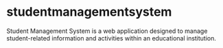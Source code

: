 # studentmanagementsystem
Student Management System is a web application designed to manage student-related information and activities within an educational institution.
